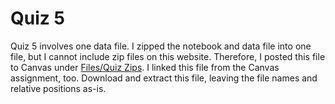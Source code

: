 # Quiz 5

Quiz 5 involves one data file.
I zipped the notebook and data file into one file, but I cannot include zip files on this website.
Therefore, I posted this file to Canvas under [Files/Quiz Zips](https://northeastern.instructure.com/courses/137565/files/folder/Quiz%20Zips).
I linked this file from the Canvas assignment, too.
Download and extract this file, leaving the file names and relative positions as-is.
